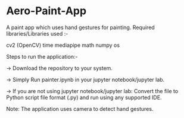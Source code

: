 # Aero-Paint-App
A paint app which uses hand gestures for painting.
Required libraries/Libraries used :-

cv2 (OpenCV)
time
mediapipe
math
numpy
os

Steps to run the application:-

-> Download the repository to your system.

-> Simply Run painter.ipynb in your jupyter notebook/jupyter lab.

-> If you are not using jupyter notebook/jupyter lab: Convert the file to Python script file format (.py) and run using any supported IDE.

Note: The application uses camera to detect hand gestures.
